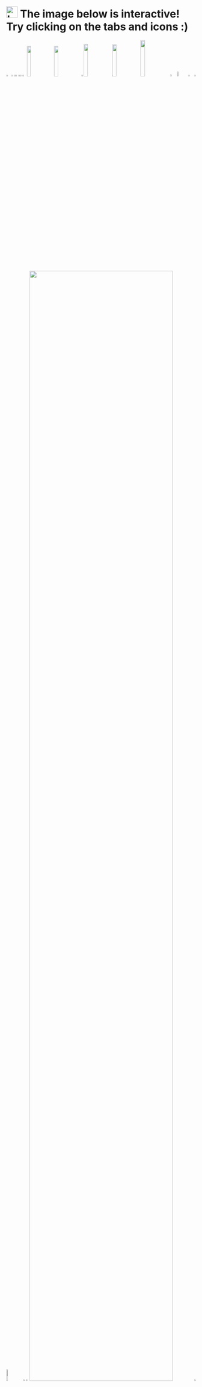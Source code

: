 <h1 align="left">
    <img src="https://github.com/Tarikul-Islam-Anik/Animated-Fluent-Emojis/blob/master/Emojis/Hand%20gestures/Backhand%20Index%20Pointing%20Down.png" alt="Love-You Gesture Medium Skin Tone" width="30" height="30" />
      The image below is interactive! Try clicking on the tabs and icons :) 
</h1>

<picture><source media="(prefers-color-scheme: light)" srcset="https://cristiandelahooz.github.io/cristiandelahooz/generator/generated/7ecaf0bf3dc9bdfcdb27e39726821c8ef5305f4b99675ae4b81b8955aa260850bf846e1eec97900f57b1b8e5a3d90c816cd622e2607fe61011f488d197ef6351.png"><source media="(prefers-color-scheme: dark)" srcset="https://cristiandelahooz.github.io/cristiandelahooz/generator/generated/10640c9d9a65c7318ace48a44220b3d9a1c9723ae886d851653c25cfef1db4682835880b0e7358e1e6edf67b6f82e0d4ddef8835b730fc73ac5654561bde9fa5.png"><img src="https://cristiandelahooz.github.io/cristiandelahooz/generator/generated/7ecaf0bf3dc9bdfcdb27e39726821c8ef5305f4b99675ae4b81b8955aa260850bf846e1eec97900f57b1b8e5a3d90c816cd622e2607fe61011f488d197ef6351.png" width="2.4822695035460995%" /></picture><a href="#js-contribution-activity"><picture><source media="(prefers-color-scheme: light)" srcset="https://cristiandelahooz.github.io/cristiandelahooz/generator/generated/38660179a81714b9a66ba5077d4d5b02c777c4e96967d30bb067761210f45eb7703bbf7e70696c0932b00ed13a3e306c557cec29557a0c6b0dc354201987a167.png"><source media="(prefers-color-scheme: dark)" srcset="https://cristiandelahooz.github.io/cristiandelahooz/generator/generated/87294db190d54773e2c63e093922a84ca1115d11532f424f603712124a50c8a935d7af094c0a24336b024d09cf1a15011ab2d6c312cf13bda1df3b3f8378a03b.png"><img src="https://cristiandelahooz.github.io/cristiandelahooz/generator/generated/38660179a81714b9a66ba5077d4d5b02c777c4e96967d30bb067761210f45eb7703bbf7e70696c0932b00ed13a3e306c557cec29557a0c6b0dc354201987a167.png" width="1.4184397163120568%" /></picture></a><picture><source media="(prefers-color-scheme: light)" srcset="https://cristiandelahooz.github.io/cristiandelahooz/generator/generated/f06c8a826be4a8d6296c8291cf585a85006330b1d993715ff7a270a4748c842af732d23e0d870f499150f8f96cb81a5b8158f877582d1162c60adf21c011752e.png"><source media="(prefers-color-scheme: dark)" srcset="https://cristiandelahooz.github.io/cristiandelahooz/generator/generated/25df61d4e48f96d1395e39814955bd99e1854fb898746458b821e13e3fc6b947200714166666d80414a023c75610b3db0994ab7182df26aa12e328911ab50fde.png"><img src="https://cristiandelahooz.github.io/cristiandelahooz/generator/generated/f06c8a826be4a8d6296c8291cf585a85006330b1d993715ff7a270a4748c842af732d23e0d870f499150f8f96cb81a5b8158f877582d1162c60adf21c011752e.png" width="0.9456264775413712%" /></picture><a href="#-the-above-image-is-interactive-try-clicking-on-the-tabs-"><picture><source media="(prefers-color-scheme: light)" srcset="https://cristiandelahooz.github.io/cristiandelahooz/generator/generated/2e4039d25a553aee8970898bf23146af32c52a7b29ab56a3276b8cc35508e00535b130bde61b0faff1671bc1337a6f4268925f3d743b3d015df97fac97f150e4.png"><source media="(prefers-color-scheme: dark)" srcset="https://cristiandelahooz.github.io/cristiandelahooz/generator/generated/4bf0ea0b75661c1b44e20ae132dab0dfb68206a798de057224ec14094209ef4a80d82522e5f1e3687049814ec441768909de4b54f0920f065641ad53f1f4972e.png"><img src="https://cristiandelahooz.github.io/cristiandelahooz/generator/generated/2e4039d25a553aee8970898bf23146af32c52a7b29ab56a3276b8cc35508e00535b130bde61b0faff1671bc1337a6f4268925f3d743b3d015df97fac97f150e4.png" width="1.4184397163120568%" /></picture></a><picture><source media="(prefers-color-scheme: light)" srcset="https://cristiandelahooz.github.io/cristiandelahooz/generator/generated/f06c8a826be4a8d6296c8291cf585a85006330b1d993715ff7a270a4748c842af732d23e0d870f499150f8f96cb81a5b8158f877582d1162c60adf21c011752e.png"><source media="(prefers-color-scheme: dark)" srcset="https://cristiandelahooz.github.io/cristiandelahooz/generator/generated/25df61d4e48f96d1395e39814955bd99e1854fb898746458b821e13e3fc6b947200714166666d80414a023c75610b3db0994ab7182df26aa12e328911ab50fde.png"><img src="https://cristiandelahooz.github.io/cristiandelahooz/generator/generated/f06c8a826be4a8d6296c8291cf585a85006330b1d993715ff7a270a4748c842af732d23e0d870f499150f8f96cb81a5b8158f877582d1162c60adf21c011752e.png" width="0.9456264775413712%" /></picture><a href="https://github.com/cristiandelahooz/cristiandelahooz/blob/master/readme.markdown"><picture><source media="(prefers-color-scheme: light)" srcset="https://cristiandelahooz.github.io/cristiandelahooz/generator/generated/2a1534f28384ccaa3dfd0b22137f97cfa54d64e073debd8569438e40659b5a6c04a0c2b6d12c329bee3bde560948f9d42c7e4e3e443adac86bf72fc410e77280.png"><source media="(prefers-color-scheme: dark)" srcset="https://cristiandelahooz.github.io/cristiandelahooz/generator/generated/37295bf27ca959d4dd21ec027410208f913146ae21b4e0a5eec74d27da6c7f5c46f544562765ac8dae5407151a0c9d84e2085fe7f489c2b0f4afac713e5273ac.png"><img src="https://cristiandelahooz.github.io/cristiandelahooz/generator/generated/2a1534f28384ccaa3dfd0b22137f97cfa54d64e073debd8569438e40659b5a6c04a0c2b6d12c329bee3bde560948f9d42c7e4e3e443adac86bf72fc410e77280.png" width="1.4184397163120568%" /></picture></a><picture><source media="(prefers-color-scheme: light)" srcset="https://cristiandelahooz.github.io/cristiandelahooz/generator/generated/61641d4794a57ffd7a3c9e012990fefccc97155e6f02c0ebc8221ba194b826b67be52b373a579c231d4ba3bbcf5e98b6a33f8d8b6bfe9dbadaaca69e5833ee6b.png"><source media="(prefers-color-scheme: dark)" srcset="https://cristiandelahooz.github.io/cristiandelahooz/generator/generated/5679ce4d64923b0d7ec9fae128253c3c4d7d7030064b9c2cfb8481217cec8bbfa7ee4e94a930e9de026cd1319f6e23cd09d0f4b734cf38a74fd3b994bbc34288.png"><img src="https://cristiandelahooz.github.io/cristiandelahooz/generator/generated/61641d4794a57ffd7a3c9e012990fefccc97155e6f02c0ebc8221ba194b826b67be52b373a579c231d4ba3bbcf5e98b6a33f8d8b6bfe9dbadaaca69e5833ee6b.png" width="2.2458628841607564%" /></picture><a href="https://cristiandelahooz.github.io"><picture><source media="(prefers-color-scheme: light)" srcset="https://cristiandelahooz.github.io/cristiandelahooz/generator/generated/82f04bc46399941dd32a7736463bde5a1b4a295f94777ffcc842346d61785d92aab9aae47af0d2b6d449a1e8c75d1c02cde5c0e0ed444eeb7bdeeac2f8d5bcd1.png"><source media="(prefers-color-scheme: dark)" srcset="https://cristiandelahooz.github.io/cristiandelahooz/generator/generated/50dc91db04c5a917a892f34a1da4427cf00806c7c97c791d3fa897f6cb3ca2a088f216ffea970062803559f440109e2f65496adc8f5b24c4a4897a777fbb2c73.png"><img src="https://cristiandelahooz.github.io/cristiandelahooz/generator/generated/82f04bc46399941dd32a7736463bde5a1b4a295f94777ffcc842346d61785d92aab9aae47af0d2b6d449a1e8c75d1c02cde5c0e0ed444eeb7bdeeac2f8d5bcd1.png" width="14.420803782505912%" /></picture></a><a href="https://www.tiktok.com/@ignxtiuss_"><picture><source media="(prefers-color-scheme: light)" srcset="https://cristiandelahooz.github.io/cristiandelahooz/generator/generated/084439ea2753e86df3149325cb31af36b146a436ed88858183700ce18ac85047d1b0294eb30ef0991409337665013e2e4afba77a6dca57f5e2de4aa5c4db3544.png"><source media="(prefers-color-scheme: dark)" srcset="https://cristiandelahooz.github.io/cristiandelahooz/generator/generated/209b340c425b9cd57207f6775838330f78c9ee25678b1d952f5bef84076404899652d61cebfedda25f56dd47a4934fd150fc45c9caf60448a44339a2f0152229.png"><img src="https://cristiandelahooz.github.io/cristiandelahooz/generator/generated/084439ea2753e86df3149325cb31af36b146a436ed88858183700ce18ac85047d1b0294eb30ef0991409337665013e2e4afba77a6dca57f5e2de4aa5c4db3544.png" width="14.420803782505912%" /></picture></a><picture><source media="(prefers-color-scheme: light)" srcset="https://cristiandelahooz.github.io/cristiandelahooz/generator/generated/5d5e1caee18ac6d0e11d125ba0b444bb2b0b6da44a9cd43e2495284e4da2d8e5f92f30b225a33ae6717cf0b721e71d88af5975d391ec15b97ef0a0877f6f1dc6.png"><source media="(prefers-color-scheme: dark)" srcset="https://cristiandelahooz.github.io/cristiandelahooz/generator/generated/30f12dd54e806a36eaffdc151e2304007de0319f17a42ef8c580944181a037231b1cdd50ce2be2231dd32a45e941c0883c750e7d86d75e98bc55fad091824129.png"><img src="https://cristiandelahooz.github.io/cristiandelahooz/generator/generated/5d5e1caee18ac6d0e11d125ba0b444bb2b0b6da44a9cd43e2495284e4da2d8e5f92f30b225a33ae6717cf0b721e71d88af5975d391ec15b97ef0a0877f6f1dc6.png" width="1.1820330969267139%" /></picture><a href="https://www.instagram.com/ignxtiuss_/"><picture><source media="(prefers-color-scheme: light)" srcset="https://cristiandelahooz.github.io/cristiandelahooz/generator/generated/7c9bf2b2c197923526230af0494b64e15ff7a0f10f02055ff87a00df535d7e569e5bbb29f0c717cd98a6031457910c6fd2a5b0b3b158ece2948327668b48b318.png"><source media="(prefers-color-scheme: dark)" srcset="https://cristiandelahooz.github.io/cristiandelahooz/generator/generated/31d74778ee1a05788d17e0f0113e60c02da8a7a719a670106c9117369be1d7d9100cab75c2f876643cc4b94819d8b6a0ab54dc872c138266988b9222de4e3ff9.png"><img src="https://cristiandelahooz.github.io/cristiandelahooz/generator/generated/7c9bf2b2c197923526230af0494b64e15ff7a0f10f02055ff87a00df535d7e569e5bbb29f0c717cd98a6031457910c6fd2a5b0b3b158ece2948327668b48b318.png" width="14.893617021276595%" /></picture></a><picture><source media="(prefers-color-scheme: light)" srcset="https://cristiandelahooz.github.io/cristiandelahooz/generator/generated/61f0fac5bf85961cb7a7ccc001c9b76104517716b402122d8c130c9c2a8a52a71c217722d31e8d96c6a0d360b7b0129e1cb9501d0a210ec34591bb4aa9b6ade8.png"><source media="(prefers-color-scheme: dark)" srcset="https://cristiandelahooz.github.io/cristiandelahooz/generator/generated/4636e8f9d5aae348e3ba7002c3256342eef345ce4adae7b07d752c42b1c9bcaf60bfb38653047aba716dcf67e0c54835881a9c1db219c5918775261597b4bb96.png"><img src="https://cristiandelahooz.github.io/cristiandelahooz/generator/generated/61f0fac5bf85961cb7a7ccc001c9b76104517716b402122d8c130c9c2a8a52a71c217722d31e8d96c6a0d360b7b0129e1cb9501d0a210ec34591bb4aa9b6ade8.png" width="0.2364066193853428%" /></picture><a href="https://x.com/cristiandhoz"><picture><source media="(prefers-color-scheme: light)" srcset="https://cristiandelahooz.github.io/cristiandelahooz/generator/generated/47b246e18e7b575d6c27e5ef0b45a5f5f40b6596d11d8ec783124ba6973d47bfd56d2283c2897dea754ee3541d204854dc5cd0cec2b7400baec2eac22e1fabc3.png"><source media="(prefers-color-scheme: dark)" srcset="https://cristiandelahooz.github.io/cristiandelahooz/generator/generated/11c98ed1b380764e6d3a4325ce6a3e02ddaa18d94f8761b6b1e86145a0d5b2b1ea329486986a237e977f304ecc9cd1e512d601190748c25352a994a5fd8b4515.png"><img src="https://cristiandelahooz.github.io/cristiandelahooz/generator/generated/47b246e18e7b575d6c27e5ef0b45a5f5f40b6596d11d8ec783124ba6973d47bfd56d2283c2897dea754ee3541d204854dc5cd0cec2b7400baec2eac22e1fabc3.png" width="14.775413711583923%" /></picture></a><picture><source media="(prefers-color-scheme: light)" srcset="https://cristiandelahooz.github.io/cristiandelahooz/generator/generated/d0eea2fbabd4463cfd1612952640ac37f60738a154af8852e1d5dc33d122e3cc05451d70211b2ee15a91d2131fb18062ccf3aba80601422000893ebaadbdd21e.png"><source media="(prefers-color-scheme: dark)" srcset="https://cristiandelahooz.github.io/cristiandelahooz/generator/generated/c31c75c36b4beea34772b2619ce691d9dfdf6e0a7150ae3b860f4ad101d081ed104cf89fd15385b018dc08bd458bcf021381e12900fa7f9ff3216fea6bbde12c.png"><img src="https://cristiandelahooz.github.io/cristiandelahooz/generator/generated/d0eea2fbabd4463cfd1612952640ac37f60738a154af8852e1d5dc33d122e3cc05451d70211b2ee15a91d2131fb18062ccf3aba80601422000893ebaadbdd21e.png" width="15.721040189125295%" /></picture><a href="https://github.com/cristiandelahooz/cristiandelahooz/issues/new"><picture><source media="(prefers-color-scheme: light)" srcset="https://cristiandelahooz.github.io/cristiandelahooz/generator/generated/108bd485385fe3281ea8c726a87ca4d0c78ffb7d986c77e0f38baf7ac7dd81ba960d5f6d4fdc3cdf8d84db126cf65a7807cd57fcd7bf5b017a0ba15a1e8ce667.png"><source media="(prefers-color-scheme: dark)" srcset="https://cristiandelahooz.github.io/cristiandelahooz/generator/generated/7a3beae955bd46648d9cd8925cd970f50d10c3903b5a4e9514b5047c8e226dee0c74e09e17284eb904adf577892bc061bfc2130a93523791708dc0675f85e354.png"><img src="https://cristiandelahooz.github.io/cristiandelahooz/generator/generated/108bd485385fe3281ea8c726a87ca4d0c78ffb7d986c77e0f38baf7ac7dd81ba960d5f6d4fdc3cdf8d84db126cf65a7807cd57fcd7bf5b017a0ba15a1e8ce667.png" width="3.546099290780142%" /></picture></a><picture><source media="(prefers-color-scheme: light)" srcset="https://cristiandelahooz.github.io/cristiandelahooz/generator/generated/bf7c083066cb3422541e8e3cd3ab6be2e501488f0068e0e24f52cd424d7bea90c15f80b4b65deb1953b9e39293550fed36773f5aa3db417b7b7f4a6655560450.png"><source media="(prefers-color-scheme: dark)" srcset="https://cristiandelahooz.github.io/cristiandelahooz/generator/generated/e3294606465429e4fc65849fad0b18ebec51cfef22f1668393610a5823bd494a3ff9a933869d57517f8ef88fa0b12d9f5a9c15d28845c95acf600ed734333cd0.png"><img src="https://cristiandelahooz.github.io/cristiandelahooz/generator/generated/bf7c083066cb3422541e8e3cd3ab6be2e501488f0068e0e24f52cd424d7bea90c15f80b4b65deb1953b9e39293550fed36773f5aa3db417b7b7f4a6655560450.png" width="5.91016548463357%" /></picture><a href="https://github.com/cristiandelahooz/cristiandelahooz/tree/master/generator"><picture><source media="(prefers-color-scheme: light)" srcset="https://cristiandelahooz.github.io/cristiandelahooz/generator/generated/34fe364a87b0c544ccb21c3b7d95742fb13bf5679782ea3ea38b7b2c87877ef714724c2966f2dba3f8d021d0f423cc17a56facddf7d7f0ebd7464ef084f46f96.png"><source media="(prefers-color-scheme: dark)" srcset="https://cristiandelahooz.github.io/cristiandelahooz/generator/generated/230cb6f02df581b4915d949fefa6a48b2748c61b471b1f8c3bf15708f8c4f588e216d2c92710d2b110d00978e022264fafed53fccfae02d6f824f1d11811c0d9.png"><img src="https://cristiandelahooz.github.io/cristiandelahooz/generator/generated/34fe364a87b0c544ccb21c3b7d95742fb13bf5679782ea3ea38b7b2c87877ef714724c2966f2dba3f8d021d0f423cc17a56facddf7d7f0ebd7464ef084f46f96.png" width="3.309692671394799%" /></picture></a><picture><source media="(prefers-color-scheme: light)" srcset="https://cristiandelahooz.github.io/cristiandelahooz/generator/generated/d4337e9a09ac4a933e3c001927e0d54a2905624d2e71986477198fad46a519dcbbe10e3e82832a6b7abbab3e946ce9115bfeef67e893a8c9c03ed3a0702a0d6e.png"><source media="(prefers-color-scheme: dark)" srcset="https://cristiandelahooz.github.io/cristiandelahooz/generator/generated/3e91499b54303ccf3b91bbeea08720bb919be3f73e965adb7d0c1eb8b739c28e01b2838a2131dd131fb42cc8d93c594e919161158a862766a80c211c16d2cfa5.png"><img src="https://cristiandelahooz.github.io/cristiandelahooz/generator/generated/d4337e9a09ac4a933e3c001927e0d54a2905624d2e71986477198fad46a519dcbbe10e3e82832a6b7abbab3e946ce9115bfeef67e893a8c9c03ed3a0702a0d6e.png" width="0.7092198581560284%" /></picture><picture><source media="(prefers-color-scheme: light)" srcset="https://cristiandelahooz.github.io/cristiandelahooz/generator/generated/347645917b033984182affe48de58c796794253fd747c0cd4a2b40ef5130c17c3813cd333ba8a6e428af1419a8b3bc09c83bbca44854afa618d3440ae36f6921.png"><source media="(prefers-color-scheme: dark)" srcset="https://cristiandelahooz.github.io/cristiandelahooz/generator/generated/a6224791a4a02c35fee7410f29243450213bbcb83f44a4b02a5884b5b8df43235d175a55db998724363e3f2776d013c1ef0e720d87f9c232ea96ad1c72087984.png"><img src="https://cristiandelahooz.github.io/cristiandelahooz/generator/generated/347645917b033984182affe48de58c796794253fd747c0cd4a2b40ef5130c17c3813cd333ba8a6e428af1419a8b3bc09c83bbca44854afa618d3440ae36f6921.png" width="8.865248226950355%" /></picture><a href="https://github.com/cristiandelahooz"><picture><source media="(prefers-color-scheme: light)" srcset="https://cristiandelahooz.github.io/cristiandelahooz/generator/generated/9acdae109e65047f2a23a0d24b3988689322d63fb461b4eef6a6ec6b7db33482fcec44872a9d693458c2771fbfa705d758b742dcfe87c785813ab3c6376bb5a2.png"><source media="(prefers-color-scheme: dark)" srcset="https://cristiandelahooz.github.io/cristiandelahooz/generator/generated/1b1f5a0678b6ac7f815deb977563d94999fa205920ccae7bbe2483889fd2953d8b94eca6da6fb826dc921e6a543747250125faedefc328f408510ba157f76d2b.png"><img src="https://cristiandelahooz.github.io/cristiandelahooz/generator/generated/9acdae109e65047f2a23a0d24b3988689322d63fb461b4eef6a6ec6b7db33482fcec44872a9d693458c2771fbfa705d758b742dcfe87c785813ab3c6376bb5a2.png" width="1.5366430260047281%" /></picture></a><picture><source media="(prefers-color-scheme: light)" srcset="https://cristiandelahooz.github.io/cristiandelahooz/generator/generated/b85fb7049a6821fc8915369385a39e8a426a6c17ec6eaac2ce098d829d0ae97ac0e5744b5cc678a3d2dfe65107c88d02863fccfbe3500afd771ecc6e9c200bf8.png"><source media="(prefers-color-scheme: dark)" srcset="https://cristiandelahooz.github.io/cristiandelahooz/generator/generated/65ed923b5e17022ebdb72fb00f4e556424c84f3ede501d8b8006dbc34ac6253bded2c152c9e547faf36f4ec6d514a925598b7345c4e773bf85b29d451a0e6342.png"><img src="https://cristiandelahooz.github.io/cristiandelahooz/generator/generated/b85fb7049a6821fc8915369385a39e8a426a6c17ec6eaac2ce098d829d0ae97ac0e5744b5cc678a3d2dfe65107c88d02863fccfbe3500afd771ecc6e9c200bf8.png" width="1.8912529550827424%" /></picture><a href="https://cristiandelahooz.github.io"><picture><source media="(prefers-color-scheme: light)" srcset="https://cristiandelahooz.github.io/cristiandelahooz/generator/generated/7b6e4573c46a52baefb9934755acfc88f826f8316579b82a090ee9fc51d9d709c20d1461b750f6d0a2a1b9c092f02171f26c188c3762b58cb7ecb7a92a90fca0.png"><source media="(prefers-color-scheme: dark)" srcset="https://cristiandelahooz.github.io/cristiandelahooz/generator/generated/c928accdad486bf3361e72b1eb5da0fa2abf2ac74d5df4bb83de670b324687e3c5601812d17476b933b86f84a7275ce92a33d6592877c923c76d69c3b1d27c28.png"><img src="https://cristiandelahooz.github.io/cristiandelahooz/generator/generated/7b6e4573c46a52baefb9934755acfc88f826f8316579b82a090ee9fc51d9d709c20d1461b750f6d0a2a1b9c092f02171f26c188c3762b58cb7ecb7a92a90fca0.png" width="86.99763593380615%" /></picture></a><picture><source media="(prefers-color-scheme: light)" srcset="https://cristiandelahooz.github.io/cristiandelahooz/generator/generated/40204f0bb3f056cd387712574833e372ec284b4c37e97caec0d813d9aa4d1beeb34b21da98920c2c9569423e31f5f24c89c17cacf2cec5b7f36961bb069e1c96.png"><source media="(prefers-color-scheme: dark)" srcset="https://cristiandelahooz.github.io/cristiandelahooz/generator/generated/7744272c840db90c80e96a1bb14f5b23240d3301315b7f62ff32acda74c1793a5224f78ff716294cd5407fc152bc4b98b7365f3166f55a0523005eedaed0cb74.png"><img src="https://cristiandelahooz.github.io/cristiandelahooz/generator/generated/40204f0bb3f056cd387712574833e372ec284b4c37e97caec0d813d9aa4d1beeb34b21da98920c2c9569423e31f5f24c89c17cacf2cec5b7f36961bb069e1c96.png" width="0.7092198581560284%" /></picture><picture><source media="(prefers-color-scheme: light)" srcset="https://cristiandelahooz.github.io/cristiandelahooz/generator/generated/7489e62b6ee4c55b82466cc8332cf87702a4ca2f49d7dcedbb13c8792142cf156748b5904ff0816473883ab96e1c8ef4a6c8871e25ffa83bdb3a195e5b872cf6.png"><source media="(prefers-color-scheme: dark)" srcset="https://cristiandelahooz.github.io/cristiandelahooz/generator/generated/dced065acaa5fbab202d3e5477f9fa93fb682d2ae6b44ba04f48a66a911915a57d8aa42267c82173b929840a5ce15e75c962fe60966eb3efc5f6bbca51158036.png"><img src="https://cristiandelahooz.github.io/cristiandelahooz/generator/generated/7489e62b6ee4c55b82466cc8332cf87702a4ca2f49d7dcedbb13c8792142cf156748b5904ff0816473883ab96e1c8ef4a6c8871e25ffa83bdb3a195e5b872cf6.png" width="100%" /></picture><picture><source media="(prefers-color-scheme: light)" srcset="https://cristiandelahooz.github.io/cristiandelahooz/generator/generated/351903b727a772b56f04b8da981a323bd1d5147219c9be8582fc99b1a319ffce02c2699e63ccb1713e56312a369775cedef245571b185142cabd23c5009e56ae.png"><source media="(prefers-color-scheme: dark)" srcset="https://cristiandelahooz.github.io/cristiandelahooz/generator/generated/aece4e23e3e2d06c5b409c7f98572d9d6260907f03ef78f7a6573eacfb7c1171f37a684895b0927723f3b1cbf1a2e0695802c0c58af7d376b96b2f64905b4063.png"><img src="https://cristiandelahooz.github.io/cristiandelahooz/generator/generated/351903b727a772b56f04b8da981a323bd1d5147219c9be8582fc99b1a319ffce02c2699e63ccb1713e56312a369775cedef245571b185142cabd23c5009e56ae.png" width="20.44917257683215%" /></picture><a href="https://linkedin.com/in/cristiandelahooz"><picture><source media="(prefers-color-scheme: light)" srcset="https://cristiandelahooz.github.io/cristiandelahooz/generator/generated/e192abf7fba05d604b3576efc9de58d3309ab9d5cf7cedf6227ad9e183f8e66ff779a3010bc55721ba3c83cc85acdd77dd9274f53affa773e59bb01845a488f3.png"><source media="(prefers-color-scheme: dark)" srcset="https://cristiandelahooz.github.io/cristiandelahooz/generator/generated/1cb6f4784e29b8a4b3f716d1f03beacf66c741d478f1fec33dda676f052c0b0d6049921d42d36399bc69f122ec531f120669fb3d6a03055c6399619176cfbbed.png"><img src="https://cristiandelahooz.github.io/cristiandelahooz/generator/generated/e192abf7fba05d604b3576efc9de58d3309ab9d5cf7cedf6227ad9e183f8e66ff779a3010bc55721ba3c83cc85acdd77dd9274f53affa773e59bb01845a488f3.png" width="15.839243498817968%" /></picture></a><picture><source media="(prefers-color-scheme: light)" srcset="https://cristiandelahooz.github.io/cristiandelahooz/generator/generated/74082d22acc9df6508aba8db73d075cb2edae12194864a39548eedadcd1b70354e1ad0c0630104847901648abf3d23690dd0e1ff1736e069ccf8d76e3138c93e.png"><source media="(prefers-color-scheme: dark)" srcset="https://cristiandelahooz.github.io/cristiandelahooz/generator/generated/373885f07e2d6de5ed00e2319e494fdbd1656a71c0910bc51861c9d8d5c7ee6c6810659155e0459dee189d9ab760235ead04158ac14eb94af5c80bb424cae59f.png"><img src="https://cristiandelahooz.github.io/cristiandelahooz/generator/generated/74082d22acc9df6508aba8db73d075cb2edae12194864a39548eedadcd1b70354e1ad0c0630104847901648abf3d23690dd0e1ff1736e069ccf8d76e3138c93e.png" width="63.71158392434988%" /></picture><picture><source media="(prefers-color-scheme: light)" srcset="https://cristiandelahooz.github.io/cristiandelahooz/generator/generated/1ef88b49bc5350269511e5826ba5120718f82762ca053ad4bd3382adc01a4dfe4f3dc93b1b18a7986fa3504c0d12610574aff330af1d45b8da202324a63e15df.png"><source media="(prefers-color-scheme: dark)" srcset="https://cristiandelahooz.github.io/cristiandelahooz/generator/generated/cd165813266c21326b5c02f4607a75f526737d5ff37b595dfe4e43e76cc00e33f07ef1da6bd8956d374405fd8b2511bada454a3639360409c69f65feb4a7b106.png"><img src="https://cristiandelahooz.github.io/cristiandelahooz/generator/generated/1ef88b49bc5350269511e5826ba5120718f82762ca053ad4bd3382adc01a4dfe4f3dc93b1b18a7986fa3504c0d12610574aff330af1d45b8da202324a63e15df.png" width="16.78486997635934%" /></picture><a href="https://github.com/cristiandelahooz/cristiandelahooz/blob/master/README.md#cristiandelahooz"><picture><source media="(prefers-color-scheme: light)" srcset="https://cristiandelahooz.github.io/cristiandelahooz/generator/generated/e2a508ec8840c57cdf33655d7cefb4cc1db090cee0a741266ae346f500f292a62c0688efdeddbb62c7312fb70cd56ffb4bb1e39a7880cc942376fb0c7d4e4e32.png"><source media="(prefers-color-scheme: dark)" srcset="https://cristiandelahooz.github.io/cristiandelahooz/generator/generated/07c000dc7d5078e836e3e03900dd19cbf75c8ba00c57abf076a9bdb0a7b8701a01d5cdf75b53b414e832232f7c34d3e7cb5be707325ed3512e8f8d30a6cd420d.png"><img src="https://cristiandelahooz.github.io/cristiandelahooz/generator/generated/e2a508ec8840c57cdf33655d7cefb4cc1db090cee0a741266ae346f500f292a62c0688efdeddbb62c7312fb70cd56ffb4bb1e39a7880cc942376fb0c7d4e4e32.png" width="43.61702127659575%" /></picture></a><picture><source media="(prefers-color-scheme: light)" srcset="https://cristiandelahooz.github.io/cristiandelahooz/generator/generated/a9d1ca2e37092ac39b502f5b510df531c3542c2026d7d8da5672bb6b7e27714d8e8fe9f1e2c2e43e8910ba4322645614a4b11a1b330a628ddce6f8dc73e0d838.png"><source media="(prefers-color-scheme: dark)" srcset="https://cristiandelahooz.github.io/cristiandelahooz/generator/generated/1a41c4ad94136f83938bf5411071bb3a7d440e1f057d067f2d8091400d4e42c14f93d0e4ecfc1e7f2414130801d785c957abebb6e7b2e23272bc0f5c97c2f30d.png"><img src="https://cristiandelahooz.github.io/cristiandelahooz/generator/generated/a9d1ca2e37092ac39b502f5b510df531c3542c2026d7d8da5672bb6b7e27714d8e8fe9f1e2c2e43e8910ba4322645614a4b11a1b330a628ddce6f8dc73e0d838.png" width="3.4278959810874707%" /></picture><a href="https://www.linkedin.com/in/cristian-de-la-hoz-785b602b3/"><picture><source media="(prefers-color-scheme: light)" srcset="https://cristiandelahooz.github.io/cristiandelahooz/generator/generated/1078e5d5a2ece2d9d774de50f5be8e963e022a1d605c68d88fe5a1543628b65295a341dc8dfbd8ad969a7048a637b663c3a8780c057bbd8ae42508cc025d34ce.png"><source media="(prefers-color-scheme: dark)" srcset="https://cristiandelahooz.github.io/cristiandelahooz/generator/generated/6e792f0e854f15d652a8916f53429a5b950cea77199006376bda67e01ee4ff6bec644585fd875af68a8ad7412f4b13eec022ce760050d5abd3a696cd7f85aba6.png"><img src="https://cristiandelahooz.github.io/cristiandelahooz/generator/generated/1078e5d5a2ece2d9d774de50f5be8e963e022a1d605c68d88fe5a1543628b65295a341dc8dfbd8ad969a7048a637b663c3a8780c057bbd8ae42508cc025d34ce.png" width="19.38534278959811%" /></picture></a><picture><source media="(prefers-color-scheme: light)" srcset="https://cristiandelahooz.github.io/cristiandelahooz/generator/generated/1ef88b49bc5350269511e5826ba5120718f82762ca053ad4bd3382adc01a4dfe4f3dc93b1b18a7986fa3504c0d12610574aff330af1d45b8da202324a63e15df.png"><source media="(prefers-color-scheme: dark)" srcset="https://cristiandelahooz.github.io/cristiandelahooz/generator/generated/cd165813266c21326b5c02f4607a75f526737d5ff37b595dfe4e43e76cc00e33f07ef1da6bd8956d374405fd8b2511bada454a3639360409c69f65feb4a7b106.png"><img src="https://cristiandelahooz.github.io/cristiandelahooz/generator/generated/1ef88b49bc5350269511e5826ba5120718f82762ca053ad4bd3382adc01a4dfe4f3dc93b1b18a7986fa3504c0d12610574aff330af1d45b8da202324a63e15df.png" width="16.78486997635934%" /></picture><picture><source media="(prefers-color-scheme: light)" srcset="https://cristiandelahooz.github.io/cristiandelahooz/generator/generated/b3b42481b1b860d92094aca2908afb03bac6e04d88d08e8b4475f49cec9db7d67ea9a6c3f54ae4b6fb0923cac9016bfedd77d1c19281735da81e5fed8a36d302.png"><source media="(prefers-color-scheme: dark)" srcset="https://cristiandelahooz.github.io/cristiandelahooz/generator/generated/6ec326d9c818a35611dedb957cab262d5b292ba94811aa1d20b869f2510ad0f6a998fc6ab3a7c0d21821dc0dfb2515ae415ba96efc31a51896468a4d37d9f0fb.png"><img src="https://cristiandelahooz.github.io/cristiandelahooz/generator/generated/b3b42481b1b860d92094aca2908afb03bac6e04d88d08e8b4475f49cec9db7d67ea9a6c3f54ae4b6fb0923cac9016bfedd77d1c19281735da81e5fed8a36d302.png" width="16.78486997635934%" /></picture><a href="https://github.com/cristiandelahooz/cristiandelahooz/blob/master/README.md#cristiandelahooz"><picture><source media="(prefers-color-scheme: light)" srcset="https://cristiandelahooz.github.io/cristiandelahooz/generator/generated/readme-light.98c74748f247dca44d95f9ba43af33f7dbb541f8338994ca1ccac0a505837ce21c5b5bdd50e8b29357b5f36b9260d7fb50b22369af3cd8ef6df5ad97bcf40227.png"><source media="(prefers-color-scheme: dark)" srcset="https://cristiandelahooz.github.io/cristiandelahooz/generator/generated/readme-dark.a83b745db565d9c006da0cdfa8548422b38d7829fd787098515e17cd673323a9b5886161afacba513b051c41f8f17c5836c522dd4e52b8cb2adab94e2a515226.png"><img src="https://cristiandelahooz.github.io/cristiandelahooz/generator/generated/readme-light.98c74748f247dca44d95f9ba43af33f7dbb541f8338994ca1ccac0a505837ce21c5b5bdd50e8b29357b5f36b9260d7fb50b22369af3cd8ef6df5ad97bcf40227.png" width="43.61702127659575%" /></picture></a><picture><source media="(prefers-color-scheme: light)" srcset="https://cristiandelahooz.github.io/cristiandelahooz/generator/generated/9e9ba37072ca21630e337f7399d557a1402540c540905b93b405735777af4e13f95ea7cbf151ef0a38fe150d6f469d3de11917b6cf72b795d257c5e6f22e1ea4.png"><source media="(prefers-color-scheme: dark)" srcset="https://cristiandelahooz.github.io/cristiandelahooz/generator/generated/39822fde2b2347e7db7affdaa9c059284581bc6eee1fbae669659ac91fe92b15774382b295bf0819664c4ce783372e083f0bb85b254f619021b24af35140db4d.png"><img src="https://cristiandelahooz.github.io/cristiandelahooz/generator/generated/9e9ba37072ca21630e337f7399d557a1402540c540905b93b405735777af4e13f95ea7cbf151ef0a38fe150d6f469d3de11917b6cf72b795d257c5e6f22e1ea4.png" width="3.4278959810874707%" /></picture><a href="https://www.linkedin.com/in/cristian-de-la-hoz-785b602b3/"><picture><source media="(prefers-color-scheme: light)" srcset="https://cristiandelahooz.github.io/cristiandelahooz/generator/generated/b58bb46d36b2eab32ef404afcf5b9d5f2c413d367402b9457ce0260622d50adedae2ca31d61ae0f6c25c6b993b15f0df32dc368f65677581d7a70cdf19d2dd11.png"><source media="(prefers-color-scheme: dark)" srcset="https://cristiandelahooz.github.io/cristiandelahooz/generator/generated/4943ae2629cfba23a3daa660a134914f78a1efc6ff61c63c90d87c247c620a38d4920a905f54859694926fef41d084112f837cc9f807f66a81627094ff793fdd.png"><img src="https://cristiandelahooz.github.io/cristiandelahooz/generator/generated/b58bb46d36b2eab32ef404afcf5b9d5f2c413d367402b9457ce0260622d50adedae2ca31d61ae0f6c25c6b993b15f0df32dc368f65677581d7a70cdf19d2dd11.png" width="19.38534278959811%" /></picture></a><picture><source media="(prefers-color-scheme: light)" srcset="https://cristiandelahooz.github.io/cristiandelahooz/generator/generated/b3b42481b1b860d92094aca2908afb03bac6e04d88d08e8b4475f49cec9db7d67ea9a6c3f54ae4b6fb0923cac9016bfedd77d1c19281735da81e5fed8a36d302.png"><source media="(prefers-color-scheme: dark)" srcset="https://cristiandelahooz.github.io/cristiandelahooz/generator/generated/6ec326d9c818a35611dedb957cab262d5b292ba94811aa1d20b869f2510ad0f6a998fc6ab3a7c0d21821dc0dfb2515ae415ba96efc31a51896468a4d37d9f0fb.png"><img src="https://cristiandelahooz.github.io/cristiandelahooz/generator/generated/b3b42481b1b860d92094aca2908afb03bac6e04d88d08e8b4475f49cec9db7d67ea9a6c3f54ae4b6fb0923cac9016bfedd77d1c19281735da81e5fed8a36d302.png" width="16.78486997635934%" /></picture><picture><source media="(prefers-color-scheme: light)" srcset="https://cristiandelahooz.github.io/cristiandelahooz/generator/generated/78d10e9d4730eb0f98d542287969b652c62ccb82c8f8a77657cb63e9679940317d7dc8c7fd5f055a38e341e7cd29ab36e73ef5110ca43228781058a16571c15d.png"><source media="(prefers-color-scheme: dark)" srcset="https://cristiandelahooz.github.io/cristiandelahooz/generator/generated/c23be76c6a1fab0d4803719da9042ba3ecbbbd3ad77a7fa1b5e509fba51c93faf1a7cc62ade1f59af6962d512f7f9559b38af4bbaa9ad560c41e67bacf28f570.png"><img src="https://cristiandelahooz.github.io/cristiandelahooz/generator/generated/78d10e9d4730eb0f98d542287969b652c62ccb82c8f8a77657cb63e9679940317d7dc8c7fd5f055a38e341e7cd29ab36e73ef5110ca43228781058a16571c15d.png" width="35.1063829787234%" /></picture><a href="https://github.com/cristiandelahooz/cristiandelahooz/issues/new"><picture><source media="(prefers-color-scheme: light)" srcset="https://cristiandelahooz.github.io/cristiandelahooz/generator/generated/f2ea215b3337831183bd463fdd534ce43238ccf9de0e17731619574646b0df7b0415759dbe19c32a3d6b7034b630003f9b989a3ef51747d9731f4d2010274e26.png"><source media="(prefers-color-scheme: dark)" srcset="https://cristiandelahooz.github.io/cristiandelahooz/generator/generated/2be53e089a3696f6588fa552acde314ed8a5734ed687fd1be9c06c92c2167f14f993f2b50dd9742a9497d6c8fb11c4e64314ad3db71fad717538e8f8c5e301ac.png"><img src="https://cristiandelahooz.github.io/cristiandelahooz/generator/generated/f2ea215b3337831183bd463fdd534ce43238ccf9de0e17731619574646b0df7b0415759dbe19c32a3d6b7034b630003f9b989a3ef51747d9731f4d2010274e26.png" width="4.846335697399527%" /></picture></a><picture><source media="(prefers-color-scheme: light)" srcset="https://cristiandelahooz.github.io/cristiandelahooz/generator/generated/9a954ec0fb70a9f7af6965019d4b54d417e09022a01a863a423e10f8b606cb07c4bdbed0ac912dbc383d68c47a3e53846d66118b0fd77a6f3dfc4e5c3605b11f.png"><source media="(prefers-color-scheme: dark)" srcset="https://cristiandelahooz.github.io/cristiandelahooz/generator/generated/d50482d75367da6ebe81b291f008aaf86f2fee0dec6c2811516e53aa44e6db640374921563d381ee33353aafbb3b2740daa6413b8eaa800dd36c6a346511c9a6.png"><img src="https://cristiandelahooz.github.io/cristiandelahooz/generator/generated/9a954ec0fb70a9f7af6965019d4b54d417e09022a01a863a423e10f8b606cb07c4bdbed0ac912dbc383d68c47a3e53846d66118b0fd77a6f3dfc4e5c3605b11f.png" width="5.08274231678487%" /></picture><a href="https://github.com/cristiandelahooz"><picture><source media="(prefers-color-scheme: light)" srcset="https://cristiandelahooz.github.io/cristiandelahooz/generator/generated/5da55b18d0442a7e4968ffbbb2ba205053b91a063503f9e06e41d1f754530c87cc293d0f463fb1a76db25fddaacec1d48e35bd306b618dfc0db9e8570404b811.png"><source media="(prefers-color-scheme: dark)" srcset="https://cristiandelahooz.github.io/cristiandelahooz/generator/generated/3efe792bf821567b7db6750e885af07870232d3ead6d58dbf3b21cf9b334b21e3208173d2ec0babb2542e9b50e4815f34e0f5619ebb28cce365e38281baccf65.png"><img src="https://cristiandelahooz.github.io/cristiandelahooz/generator/generated/5da55b18d0442a7e4968ffbbb2ba205053b91a063503f9e06e41d1f754530c87cc293d0f463fb1a76db25fddaacec1d48e35bd306b618dfc0db9e8570404b811.png" width="4.609929078014184%" /></picture></a><picture><source media="(prefers-color-scheme: light)" srcset="https://cristiandelahooz.github.io/cristiandelahooz/generator/generated/1589e26369452e36b622706be9beaf01a2838164ff56f3ee5372867ed8df1804dc30d804feaa91dcc55a631351a0aabeb883999974ecc9a2993f19daed4001c0.png"><source media="(prefers-color-scheme: dark)" srcset="https://cristiandelahooz.github.io/cristiandelahooz/generator/generated/1af1eff247aa5e7c3bc1c8790da4f7631194197737e4bbc8bf9c6843c9eda038a2afeb24c3a6904bc6e5f090277fad8789232cc50749d8786d98fb46fde51801.png"><img src="https://cristiandelahooz.github.io/cristiandelahooz/generator/generated/1589e26369452e36b622706be9beaf01a2838164ff56f3ee5372867ed8df1804dc30d804feaa91dcc55a631351a0aabeb883999974ecc9a2993f19daed4001c0.png" width="5.319148936170213%" /></picture><a href="https://discord.gg/EJPYFe9pgp"><picture><source media="(prefers-color-scheme: light)" srcset="https://cristiandelahooz.github.io/cristiandelahooz/generator/generated/bb536b9dcfbc264c1fe3c661c773020fdc0e21625f170b587aa7161d6b885bcea6a27c410b5f0610d5813fe9f8900fc90ed8498c2373438bdcdae3d9289284dc.png"><source media="(prefers-color-scheme: dark)" srcset="https://cristiandelahooz.github.io/cristiandelahooz/generator/generated/ede6e51c9b0c4df48301f513e157a58b5d202466e2136adbaebb5b09f46cd58b8bbb4814c828499636ff117ce40890aaef4d49690e1ca44bea20ceb23059c010.png"><img src="https://cristiandelahooz.github.io/cristiandelahooz/generator/generated/bb536b9dcfbc264c1fe3c661c773020fdc0e21625f170b587aa7161d6b885bcea6a27c410b5f0610d5813fe9f8900fc90ed8498c2373438bdcdae3d9289284dc.png" width="4.964539007092199%" /></picture></a><a href="https://www.youtube.com/watch?v=BUjDrnw_L48"><picture><source media="(prefers-color-scheme: light)" srcset="https://cristiandelahooz.github.io/cristiandelahooz/generator/generated/a1153cbaa93fb0484d1b05e80b93fdebb83c9d76cb9dff97a1e322b2b3f00c6f0a741cc2bd45d143566af46f3869466b1129a3ff02cf2224920ee267cf1633b9.png"><source media="(prefers-color-scheme: dark)" srcset="https://cristiandelahooz.github.io/cristiandelahooz/generator/generated/cbbee6cd096acc3fbcd0c959f5538e1d9bb1a2ef08d646efa5fb9e74fe3b1bb4ae2a9b54503f395a9568c8d0583187f6577203df37b1aae55237c97ee927891e.png"><img src="https://cristiandelahooz.github.io/cristiandelahooz/generator/generated/a1153cbaa93fb0484d1b05e80b93fdebb83c9d76cb9dff97a1e322b2b3f00c6f0a741cc2bd45d143566af46f3869466b1129a3ff02cf2224920ee267cf1633b9.png" width="4.964539007092199%" /></picture></a><a href="https://www.linkedin.com/in/cristian-de-la-hoz-785b602b3/"><picture><source media="(prefers-color-scheme: light)" srcset="https://cristiandelahooz.github.io/cristiandelahooz/generator/generated/5fcfebdbf161107b4c7db8641e040a77f10ca3f1afbb55cb693f6262ada56fc76fb98aa3d376b94602354a48cf981d477a0588117c2fc406a472ecef28b9163d.png"><source media="(prefers-color-scheme: dark)" srcset="https://cristiandelahooz.github.io/cristiandelahooz/generator/generated/672e1b745897ec137d545b8e457ebf964296624fbffdca26ba8089557d149b79a0c34bbdb45c9ff2cd5e8d0ec54ff453d23dd0ddfc4809c67348fedd3cc48679.png"><img src="https://cristiandelahooz.github.io/cristiandelahooz/generator/generated/5fcfebdbf161107b4c7db8641e040a77f10ca3f1afbb55cb693f6262ada56fc76fb98aa3d376b94602354a48cf981d477a0588117c2fc406a472ecef28b9163d.png" width="18.321513002364064%" /></picture></a><picture><source media="(prefers-color-scheme: light)" srcset="https://cristiandelahooz.github.io/cristiandelahooz/generator/generated/d90cc104f71a5efb51bc70306b67a6416f35e7f40f0feadf216b54b903439879b5ec586c1e4d83a0b7582faceaf4b0c8adb7ab171479cab3cf81a88bd95cbaf9.png"><source media="(prefers-color-scheme: dark)" srcset="https://cristiandelahooz.github.io/cristiandelahooz/generator/generated/1f6c8a826ee56601dbfd3d2a5bc7d16b692b43004fdb5becd5923832c74228c2cccbe8167ae83f77b2137293857872253d12d6f7ce8daac014fbf4190f788e54.png"><img src="https://cristiandelahooz.github.io/cristiandelahooz/generator/generated/d90cc104f71a5efb51bc70306b67a6416f35e7f40f0feadf216b54b903439879b5ec586c1e4d83a0b7582faceaf4b0c8adb7ab171479cab3cf81a88bd95cbaf9.png" width="16.78486997635934%" /></picture>



